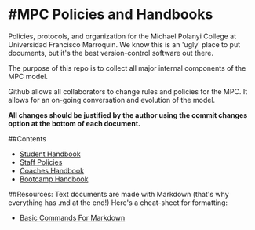 #MPC Policies and Handbooks
============
Policies, protocols, and organization for the Michael Polanyi College at Universidad Francisco Marroquín. We know this is an 'ugly' place to put documents, but it's the best version-control software out there.

The purpose of this repo is to collect all major internal components of the MPC model.

Github allows all collaborators to change rules and policies for the MPC. It allows for an on-going conversation and evolution of the model. 

<b>All changes should be justified by the author using the commit changes option at the bottom of each document.</b>

##Contents
* [Student Handbook](https://github.com/zcaceres/MPC/blob/master/Student-Handbook/TableOfContents.md)
* [Staff Policies](https://github.com/zcaceres/MPC/blob/master/Staff-Policies/)
* [Coaches Handbook](https://github.com/zcaceres/MPC/blob/master/Coaches/Handbook.md)
* [Bootcamp Handbook](https://github.com/zcaceres/MPC/blob/master/Bootcamp)

##Resources: 
Text documents are made with Markdown (that's why everything has .md at the end!)
Here's a cheat-sheet for formatting:
* [Basic Commands For Markdown](https://github.com/adam-p/markdown-here/wiki/Markdown-Cheatsheet)
